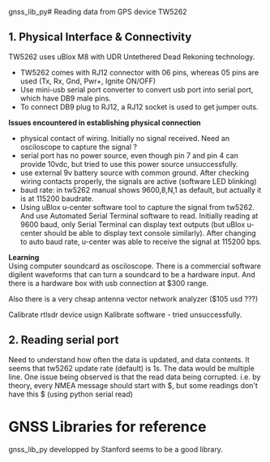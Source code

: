 gnss_lib_py# Reading data from GPS device  TW5262

## 1. Physical Interface & Connectivity  
TW5262 uses uBlox M8 with UDR Untethered Dead Rekoning technology.
- TW5262 comes with RJ12 connector with 06 pins, whereas 05 pins are used (Tx, Rx, Gnd, Pwr+, Ignite ON/OFF)
- Use mini-usb serial port converter to convert usb port into serial port, which have DB9 male pins.
- To connect DB9 plug to RJ12, a RJ12 socket is used to get jumper outs.

**Issues encountered in establishing physical connection**  
- physical contact of wiring. Initially no signal received. Need an osciloscope to capture the signal ?
- serial port has no power source, even though pin 7 and pin 4 can provide 10vdc, but tried to use this power source unsuccessfully.
- use external 9v battery source with common ground. After checking wiring contacts properly, the signals are active (software LED blinking)
- baud rate: in tw5262 manual shows 9600,8,N,1 as default, but actually it is at 115200 baudrate.
- Using uBlox u-center software tool to capture the signal from tw5262. And use Automated Serial Terminal software to read. Initially reading at 9600 baud, only Serial Terminal can display text outputs (but uBlox u-center should be able to display text console similarly). After changing to auto baud rate, u-center was able to receive the signal at 115200 bps.

**Learning**  
Using computer soundcard as osciloscope. There is  a commercial software digilent waveforms that can turn a soundcard to be a hardware input. And there is a hardware box with usb connection at $300 range.  

Also there is a very cheap antenna vector network analyzer ($105 usd ???)  

Calibrate rtlsdr device usign Kalibrate software - tried unsuccessfully.  

## 2. Reading serial port    
Need to understand how often the data is updated, and data contents.
It seems that tw5262 update rate (default) is 1s. The data would be multiple line.
One issue being observed is that the read data being corrupted. i.e. by theory, every NMEA message should start with $, but some readings don't have this $ (using python serial read)

# GNSS Libraries for reference  
gnss_lib_py developped by Stanford seems to be a good library.  
